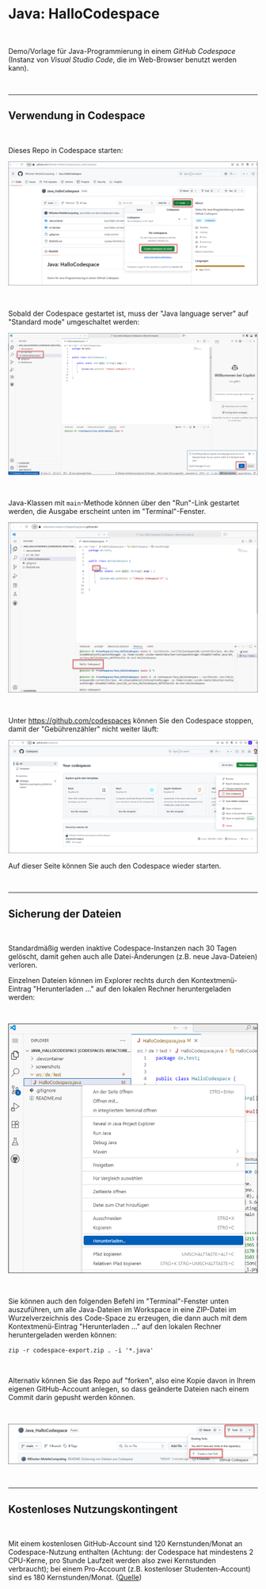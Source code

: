 # Java: HalloCodespace #

<br>

Demo/Vorlage für Java-Programmierung in einem *GitHub Codespace* (Instanz von *Visual Studio Code*,
die im Web-Browser benutzt werden kann).

<br>

----

## Verwendung in Codespace ##

<br>

Dieses Repo in Codespace starten:

![Screenshot 1](screenshots/screenshot_1.png)

<br>

Sobald der Codespace gestartet ist, muss der "Java language server" auf "Standard mode" umgeschaltet werden:

![Screenshot 2](screenshots/screenshot_2.png)

<br>

Java-Klassen mit `main`-Methode können über den "Run"-Link gestartet werden, die Ausgabe erscheint unten im "Terminal"-Fenster.

![Screenshot 3](screenshots/screenshot_3.png)

<br>

Unter https://github.com/codespaces können Sie den Codespace stoppen, damit der "Gebührenzähler" nicht weiter läuft:

![Screenshot 4](screenshots/screenshot_4.png)

Auf dieser Seite können Sie auch den Codespace wieder starten.

<br>

----

## Sicherung der Dateien ##

<br>

Standardmäßig werden inaktive Codespace-Instanzen nach 30 Tagen gelöscht, damit gehen auch alle Datei-Änderungen (z.B. neue Java-Dateien) verloren.

Einzelnen Dateien können im Explorer rechts durch den Kontextmenü-Eintrag "Herunterladen ..." auf den lokalen Rechner heruntergeladen werden:

<br>

![Screenshot 5](screenshots/screenshot_5.png)

<br>

Sie können auch den folgenden Befehl im "Terminal"-Fenster unten auszuführen, um alle Java-Dateien
im Workspace in eine ZIP-Datei im Wurzelverzeichnis des Code-Space zu erzeugen, die dann auch mit
dem Kontextmenü-Eintrag "Herunterladen ..." auf den lokalen Rechner heruntergeladen werden können:

```
zip -r codespace-export.zip . -i '*.java'
```

<br>

Alternativ können Sie das Repo auf "forken", also eine Kopie davon in Ihrem eigenen GitHub-Account anlegen,
so dass geänderte Dateien nach einem Commit darin
gepusht werden können.

<br>

![Screenshot 6](screenshots/screenshot_6.png)

<br>

----

## Kostenloses Nutzungskontingent ##

<br>

Mit einem kostenlosen GitHub-Account sind 120 Kernstunden/Monat an Codespace-Nutzung enthalten (Achtung: der Codespace hat mindestens 2 CPU-Kerne, pro Stunde Laufzeit werden also zwei Kernstunden verbraucht); bei einem Pro-Account (z.B. kostenloser Studenten-Account) sind es 180 Kernstunden/Monat. ([Quelle](https://docs.github.com/de/billing/concepts/product-billing/github-codespaces#free-quota))

<br>